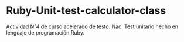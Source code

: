 # Ruby-Unit-test-calculator-class
Actividad N°4 de curso acelerado de testo. Nac. Test unitario hecho en  lenguaje de programación Ruby.
